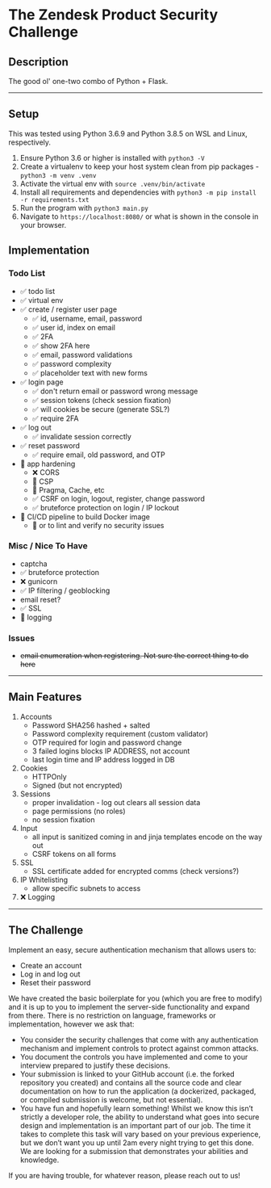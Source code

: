 # The Zendesk Product Security Challenge

## Description
The good ol' one-two combo of Python + Flask.
<hr>

## Setup

This was tested using Python 3.6.9 and Python 3.8.5 on WSL and Linux, respectively.

1. Ensure Python 3.6 or higher is installed with `python3 -V`
2. Create a virtualenv to keep your host system clean from pip packages - `python3 -m venv .venv`
3. Activate the virtual env with `source .venv/bin/activate`
4. Install all requirements and dependencies with `python3 -m pip install -r requirements.txt`
5. Run the program with `python3 main.py`
6. Navigate to `https://localhost:8080/` or what is shown in the console in your browser.

## Implementation

### Todo List
* :white_check_mark: todo list
* :white_check_mark: virtual env
* :white_check_mark: create / register user page  
    * :white_check_mark: id, username, email, password
    * :white_check_mark: user id, index on email
    * :white_check_mark: 2FA
    * :white_check_mark: show 2FA here
    * :white_check_mark: email, password validations
    * :white_check_mark: password complexity
    * :white_check_mark: placeholder text with new forms
* :white_check_mark: login page
    * :white_check_mark: don't return email or password wrong message
    * :white_check_mark: session tokens (check session fixation)
    * :white_check_mark: will cookies be secure (generate SSL?)
    * :white_check_mark: require 2FA
* :white_check_mark: log out
    * :white_check_mark: invalidate session correctly
* :white_check_mark: reset password
    * :white_check_mark: require email, old password, and OTP
* :white_square_button: app hardening
    * :x: CORS
    * :white_square_button: CSP
    * :white_square_button: Pragma, Cache, etc
    * :white_check_mark: CSRF on login, logout, register, change password
    * :white_check_mark: bruteforce protection on login / IP lockout
* :white_square_button: CI/CD pipeline to build Docker image
    * :white_square_button: or to lint and verify no security issues

### Misc / Nice To Have  
* captcha 
* :white_check_mark: bruteforce protection
* :x: gunicorn
* :white_check_mark: IP filtering / geoblocking
* email reset?
* :white_check_mark: SSL 
* :white_square_button: logging

### Issues 
* ~~email enumeration when registering. Not sure the correct thing to do here~~

<hr>

## Main Features

1. Accounts
    * Password SHA256 hashed + salted
    * Password complexity requirement (custom validator)
    * OTP required for login and password change
    * 3 failed logins blocks IP ADDRESS, not account 
    * last login time and IP address logged in DB
2. Cookies
    * HTTPOnly
    * Signed (but not encrypted)
3. Sessions
    * proper invalidation - log out clears all session data
    * page permissions (no roles)
    * no session fixation 
4. Input
    * all input is sanitized coming in and jinja templates encode on the way out
    * CSRF tokens on all forms  
5. SSL
    * SSL certificate added for encrypted comms (check versions?)
6. IP Whitelisting  
    * allow specific subnets to access
7. :x: Logging



<hr>

## The Challenge

Implement an easy, secure authentication mechanism that allows users to:
- Create an account
- Log in and log out
- Reset their password

We have created the basic boilerplate for you (which you are free to modify) and it is up to you to implement the server-side functionality and expand from there. There is no restriction on language, frameworks or implementation, however we ask that: 
- You consider the security challenges that come with any authentication mechanism and implement controls to protect against common attacks.
- You document the controls you have implemented and come to your interview prepared to justify these decisions.
- Your submission is linked to your GitHub account (i.e. the forked repository you created) and contains all the source code and clear documentation on how to run the application (a dockerized, packaged, or compiled submission is welcome, but not essential). 
- You have fun and hopefully learn something! Whilst we know this isn’t strictly a developer role, the ability to understand what goes into secure design and implementation is an important part of our job. The time it takes to complete this task will vary based on your previous experience, but we don’t want you up until 2am every night trying to get this done. We are looking for a submission that demonstrates your abilities and knowledge.
 
If you are having trouble, for whatever reason, please reach out to us! 

